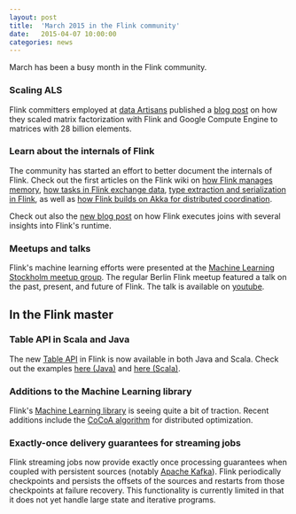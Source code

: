 ```yaml
---
layout: post
title:  'March 2015 in the Flink community'
date:   2015-04-07 10:00:00
categories: news
---
```


March has been a busy month in the Flink community.

### Scaling ALS

Flink committers employed at [data Artisans](http://data-artisans.com) published a [blog post](http://data-artisans.com/how-to-factorize-a-700-gb-matrix-with-apache-flink/) on how they scaled matrix factorization with Flink and Google Compute Engine to matrices with 28 billion elements.

### Learn about the internals of Flink

The community has started an effort to better document the internals
of Flink. Check out the first articles on the Flink wiki on [how Flink
manages
memory](https://cwiki.apache.org/confluence/pages/viewpage.action?pageId=53741525),
[how tasks in Flink exchange
data](https://cwiki.apache.org/confluence/display/FLINK/Data+exchange+between+tasks),
[type extraction and serialization in
Flink](https://cwiki.apache.org/confluence/display/FLINK/Type+System%2C+Type+Extraction%2C+Serialization),
as well as [how Flink builds on Akka for distributed
coordination](https://cwiki.apache.org/confluence/display/FLINK/Akka+and+Actors).

Check out also the [new blog
post](http://flink.apache.org/news/2015/03/13/peeking-into-Apache-Flinks-Engine-Room.html)
on how Flink executes joins with several insights into Flink's runtime.

### Meetups and talks

Flink's machine learning efforts were presented at the [Machine
Learning Stockholm meetup
group](http://www.meetup.com/Machine-Learning-Stockholm/events/221144997/). The
regular Berlin Flink meetup featured a talk on the past, present, and
future of Flink. The talk is available on
[youtube](https://www.youtube.com/watch?v=fw2DBE6ZiEQ&feature=youtu.be).

## In the Flink master

### Table API in Scala and Java

The new [Table
API](https://github.com/apache/flink/tree/master/flink-libraries/flink-table)
in Flink is now available in both Java and Scala. Check out the
examples [here (Java)](https://github.com/apache/flink/blob/master/flink-libraries/flink-table/src/main/java/org/apache/flink/examples/java/JavaTableExample.java) and [here (Scala)](https://github.com/apache/flink/tree/master/flink-libraries/flink-table/src/main/scala/org/apache/flink/examples/scala).

### Additions to the Machine Learning library

Flink's [Machine Learning
library](https://github.com/apache/flink/tree/master/flink-libraries/flink-ml)
is seeing quite a bit of traction. Recent additions include the [CoCoA
algorithm](http://arxiv.org/abs/1409.1458) for distributed
optimization.

### Exactly-once delivery guarantees for streaming jobs

Flink streaming jobs now provide exactly once processing guarantees
when coupled with persistent sources (notably [Apache
Kafka](http://kafka.apache.org)). Flink periodically checkpoints and
persists the offsets of the sources and restarts from those
checkpoints at failure recovery. This functionality is currently
limited in that it does not yet handle large state and iterative
programs.

